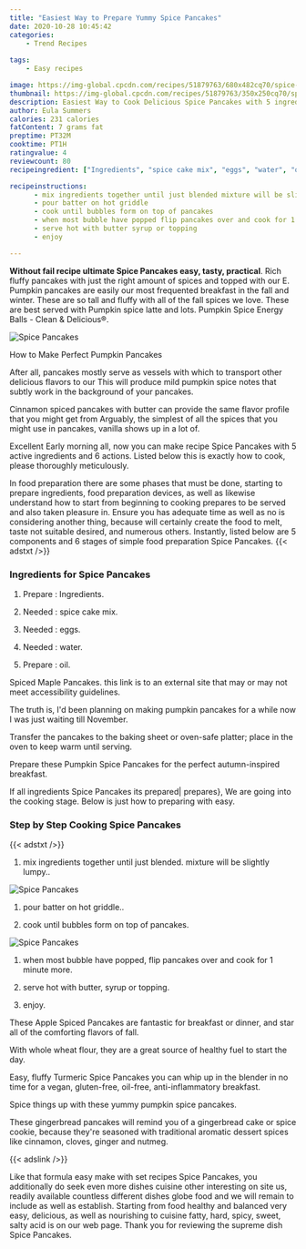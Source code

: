 ```yaml
---
title: "Easiest Way to Prepare Yummy Spice Pancakes"
date: 2020-10-28 10:45:42
categories:
    - Trend Recipes
    
tags:
    - Easy recipes

image: https://img-global.cpcdn.com/recipes/51879763/680x482cq70/spice-pancakes-recipe-main-photo.jpg
thumbnail: https://img-global.cpcdn.com/recipes/51879763/350x250cq70/spice-pancakes-recipe-main-photo.jpg
description: Easiest Way to Cook Delicious Spice Pancakes with 5 ingredients and 6 stages of easy cooking.
author: Eula Summers
calories: 231 calories
fatContent: 7 grams fat
preptime: PT32M
cooktime: PT1H
ratingvalue: 4
reviewcount: 80
recipeingredient: ["Ingredients", "spice cake mix", "eggs", "water", "oil"]

recipeinstructions: 
      - mix ingredients together until just blended mixture will be slightly lumpy 
      - pour batter on hot griddle 
      - cook until bubbles form on top of pancakes 
      - when most bubble have popped flip pancakes over and cook for 1 minute more 
      - serve hot with butter syrup or topping 
      - enjoy

---
```




**Without fail recipe ultimate Spice Pancakes easy, tasty, practical**. Rich fluffy pancakes with just the right amount of spices and topped with our E. Pumpkin pancakes are easily our most frequented breakfast in the fall and winter. These are so tall and fluffy with all of the fall spices we love. These are best served with Pumpkin spice latte and lots. Pumpkin Spice Energy Balls - Clean &amp; Delicious®.


![Spice Pancakes](https://img-global.cpcdn.com/recipes/51879763/680x482cq70/spice-pancakes-recipe-main-photo.jpg "Spice Pancakes")



How to Make Perfect Pumpkin Pancakes

After all, pancakes mostly serve as vessels with which to transport other delicious flavors to our This will produce mild pumpkin spice notes that subtly work in the background of your pancakes.

Cinnamon spiced pancakes with butter can provide the same flavor profile that you might get from Arguably, the simplest of all the spices that you might use in pancakes, vanilla shows up in a lot of.


Excellent Early morning all, now you can make recipe Spice Pancakes with 5 active ingredients and 6 actions. Listed below this is exactly how to cook, please thoroughly meticulously.

In food preparation there are some phases that must be done, starting to prepare ingredients, food preparation devices, as well as likewise understand how to start from beginning to cooking prepares to be served and also taken pleasure in. Ensure you has adequate time as well as no is considering another thing, because will certainly create the food to melt, taste not suitable desired, and numerous others. Instantly, listed below are 5 components and 6 stages of simple food preparation Spice Pancakes.
{{< adstxt />}}

### Ingredients for Spice Pancakes


1. Prepare  : Ingredients.

1. Needed  : spice cake mix.

1. Needed  : eggs.

1. Needed  : water.

1. Prepare  : oil.


Spiced Maple Pancakes. this link is to an external site that may or may not meet accessibility guidelines.

The truth is, I&#39;d been planning on making pumpkin pancakes for a while now I was just waiting till November.

Transfer the pancakes to the baking sheet or oven-safe platter; place in the oven to keep warm until serving.

Prepare these Pumpkin Spice Pancakes for the perfect autumn-inspired breakfast.


If all ingredients Spice Pancakes its prepared| prepares}, We are going into the cooking stage. Below is just how to preparing with easy.

### Step by Step Cooking Spice Pancakes

{{< adstxt />}}


1. mix ingredients together until just blended. mixture will be slightly lumpy..



![Spice Pancakes](https://img-global.cpcdn.com/steps/51900316/160x128cq70/spice-pancakes-recipe-step-1-photo.jpg" "Spice Pancakes")



1. pour batter on hot griddle..



1. cook until bubbles form on top of pancakes.



![Spice Pancakes](https://img-global.cpcdn.com/steps/51839663/160x128cq70/spice-pancakes-recipe-step-3-photo.jpg" "Spice Pancakes")



1. when most bubble have popped, flip pancakes over and cook for 1 minute more.



1. serve hot with butter, syrup or topping.



1. enjoy.




These Apple Spiced Pancakes are fantastic for breakfast or dinner, and star all of the comforting flavors of fall.

With whole wheat flour, they are a great source of healthy fuel to start the day.

Easy, fluffy Turmeric Spice Pancakes you can whip up in the blender in no time for a vegan, gluten-free, oil-free, anti-inflammatory breakfast.

Spice things up with these yummy pumpkin spice pancakes.

These gingerbread pancakes will remind you of a gingerbread cake or spice cookie, because they&#39;re seasoned with traditional aromatic dessert spices like cinnamon, cloves, ginger and nutmeg.


{{< adslink />}}

Like that formula easy make with set recipes Spice Pancakes, you additionally do seek even more dishes cuisine other interesting on site us, readily available countless different dishes globe food and we will remain to include as well as establish. Starting from food healthy and balanced very easy, delicious, as well as nourishing to cuisine fatty, hard, spicy, sweet, salty acid is on our web page. Thank you for reviewing the supreme dish Spice Pancakes.
